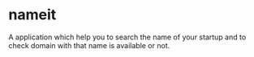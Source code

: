 # nameit
A application which help you to search the name of your startup and to check domain with that name is available or not.
